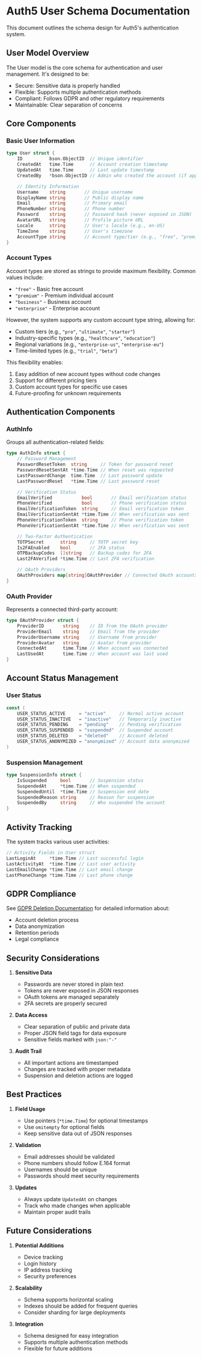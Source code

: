 # Auth5 User Schema Documentation

This document outlines the schema design for Auth5's authentication system.

## User Model Overview

The User model is the core schema for authentication and user management. It's designed to be:

- Secure: Sensitive data is properly handled
- Flexible: Supports multiple authentication methods
- Compliant: Follows GDPR and other regulatory requirements
- Maintainable: Clear separation of concerns

## Core Components

### Basic User Information

```go
type User struct {
    ID          bson.ObjectID  // Unique identifier
    CreatedAt   time.Time      // Account creation timestamp
    UpdatedAt   time.Time      // Last update timestamp
    CreatedBy   *bson.ObjectID // Admin who created the account (if applicable)

    // Identity Information
    Username    string       // Unique username
    DisplayName string       // Public display name
    Email       string       // Primary email
    PhoneNumber string       // Phone number
    Password    string       // Password hash (never exposed in JSON)
    AvatarURL   string       // Profile picture URL
    Locale      string       // User's locale (e.g., en-US)
    TimeZone    string       // User's timezone
    AccountType string       // Account type/tier (e.g., "free", "premium", "business", "enterprise", etc.)
}
```

### Account Types

Account types are stored as strings to provide maximum flexibility. Common values include:

- `"free"` - Basic free account
- `"premium"` - Premium individual account
- `"business"` - Business account
- `"enterprise"` - Enterprise account

However, the system supports any custom account type string, allowing for:

- Custom tiers (e.g., `"pro"`, `"ultimate"`, `"starter"`)
- Industry-specific types (e.g., `"healthcare"`, `"education"`)
- Regional variations (e.g., `"enterprise-us"`, `"enterprise-eu"`)
- Time-limited types (e.g., `"trial"`, `"beta"`)

This flexibility enables:

1. Easy addition of new account types without code changes
2. Support for different pricing tiers
3. Custom account types for specific use cases
4. Future-proofing for unknown requirements

## Authentication Components

### AuthInfo

Groups all authentication-related fields:

```go
type AuthInfo struct {
    // Password Management
    PasswordResetToken  string     // Token for password reset
    PasswordResetSentAt *time.Time // When reset was requested
    LastPasswordChange  time.Time  // Last password update
    LastPasswordReset   *time.Time // Last password reset

    // Verification Status
    EmailVerified           bool       // Email verification status
    PhoneVerified           bool       // Phone verification status
    EmailVerificationToken  string     // Email verification token
    EmailVerificationSentAt *time.Time // When verification was sent
    PhoneVerificationToken  string     // Phone verification token
    PhoneVerificationSentAt *time.Time // When verification was sent

    // Two-Factor Authentication
    TOTPSecret      string     // TOTP secret key
    Is2FAEnabled    bool       // 2FA status
    OTPBackupCodes  []string   // Backup codes for 2FA
    Last2FAVerified *time.Time // Last 2FA verification

    // OAuth Providers
    OAuthProviders map[string]OAuthProvider // Connected OAuth accounts
}
```

### OAuth Provider

Represents a connected third-party account:

```go
type OAuthProvider struct {
    ProviderID       string    // ID from the OAuth provider
    ProviderEmail    string    // Email from the provider
    ProviderUsername string    // Username from provider
    ProviderAvatar   string    // Avatar from provider
    ConnectedAt      time.Time // When account was connected
    LastUsedAt       time.Time // When account was last used
}
```

## Account Status Management

### User Status

```go
const (
    USER_STATUS_ACTIVE     = "active"     // Normal active account
    USER_STATUS_INACTIVE   = "inactive"   // Temporarily inactive
    USER_STATUS_PENDING    = "pending"    // Pending verification
    USER_STATUS_SUSPENDED  = "suspended"  // Suspended account
    USER_STATUS_DELETED    = "deleted"    // Account deleted
    USER_STATUS_ANONYMIZED = "anonymized" // Account data anonymized
)
```

### Suspension Management

```go
type SuspensionInfo struct {
    IsSuspended     bool       // Suspension status
    SuspendedAt     *time.Time // When suspended
    SuspendedUntil  *time.Time // Suspension end date
    SuspendedReason string     // Reason for suspension
    SuspendedBy     string     // Who suspended the account
}
```

## Activity Tracking

The system tracks various user activities:

```go
// Activity Fields in User struct
LastLoginAt     *time.Time // Last successful login
LastActivityAt  *time.Time // Last user activity
LastEmailChange *time.Time // Last email change
LastPhoneChange *time.Time // Last phone change
```

## GDPR Compliance

See [GDPR Deletion Documentation](gdpr_deletion.md) for detailed information about:

- Account deletion process
- Data anonymization
- Retention periods
- Legal compliance

## Security Considerations

1. **Sensitive Data**

   - Passwords are never stored in plain text
   - Tokens are never exposed in JSON responses
   - OAuth tokens are managed separately
   - 2FA secrets are properly secured

2. **Data Access**

   - Clear separation of public and private data
   - Proper JSON field tags for data exposure
   - Sensitive fields marked with `json:"-"`

3. **Audit Trail**
   - All important actions are timestamped
   - Changes are tracked with proper metadata
   - Suspension and deletion actions are logged

## Best Practices

1. **Field Usage**

   - Use pointers (`*time.Time`) for optional timestamps
   - Use `omitempty` for optional fields
   - Keep sensitive data out of JSON responses

2. **Validation**

   - Email addresses should be validated
   - Phone numbers should follow E.164 format
   - Usernames should be unique
   - Passwords should meet security requirements

3. **Updates**
   - Always update `UpdatedAt` on changes
   - Track who made changes when applicable
   - Maintain proper audit trails

## Future Considerations

1. **Potential Additions**

   - Device tracking
   - Login history
   - IP address tracking
   - Security preferences

2. **Scalability**

   - Schema supports horizontal scaling
   - Indexes should be added for frequent queries
   - Consider sharding for large deployments

3. **Integration**
   - Schema designed for easy integration
   - Supports multiple authentication methods
   - Flexible for future additions
